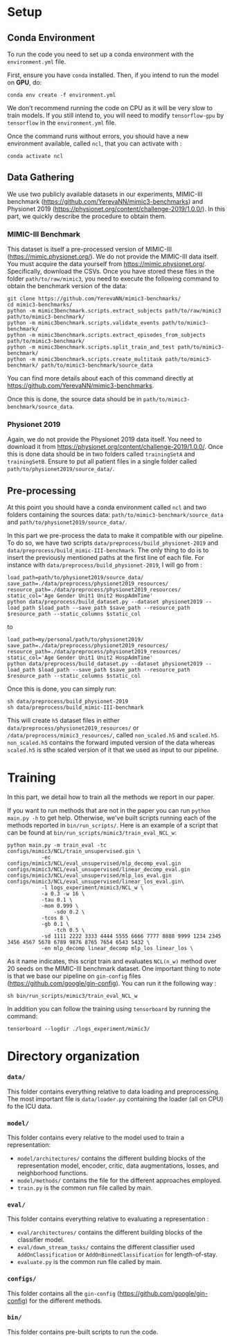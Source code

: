 # Setup
##  Conda Environment
To run the code you need to set up a conda environment with the `environment.yml` file.

First, ensure you have `conda` installed. Then, if you intend to run the model on **GPU**, do:
```
conda env create -f environment.yml
```
We don't recommend running the code on CPU as it will be very slow to train models. If you still intend to, you will need to modify `tensorflow-gpu` by `tensorflow` in the `environment.yml` file.

Once the command runs without errors, you should have a new environment available, called `ncl`, that you can activate with :
```
conda activate ncl
```
## Data Gathering 
We use two publicly available datasets in our experiments, MIMIC-III benchmark (https://github.com/YerevaNN/mimic3-benchmarks) and Physionet 2019 (https://physionet.org/content/challenge-2019/1.0.0/). In this part, we quickly describe the procedure to obtain them.

### MIMIC-III Benchmark
This dataset is itself a pre-processed version of MIMIC-III (https://mimic.physionet.org/). We do not provide the MIMIC-III data itself. You must acquire the data yourself from https://mimic.physionet.org/. Specifically, download the CSVs. Once you have stored these files in the folder `path/to/raw/mimic3`, you need to execute the following command to obtain the benchmark version of the data:

```
git clone https://github.com/YerevaNN/mimic3-benchmarks/
cd mimic3-benchmarks/
python -m mimic3benchmark.scripts.extract_subjects path/to/raw/mimic3 path/to/mimic3-benchmark/
python -m mimic3benchmark.scripts.validate_events path/to/mimic3-benchmark/
python -m mimic3benchmark.scripts.extract_episodes_from_subjects path/to/mimic3-benchmark/
python -m mimic3benchmark.scripts.split_train_and_test path/to/mimic3-benchmark/
python -m mimic3benchmark.scripts.create_multitask path/to/mimic3-benchmark/ path/to/mimic3-benchmark/source_data
```
You can find more details about each of this command directly at https://github.com/YerevaNN/mimic3-benchmarks.

Once this is done, the source data should be in `path/to/mimic3-benchmark/source_data`.

### Physionet 2019
Again, we do not provide the Physionet 2019 data itself. You need to download it from https://physionet.org/content/challenge-2019/1.0.0/. Once this is done data should be in two folders called `trainingSetA` and `trainingSetB`. Ensure to put all patient files in a single folder called `path/to/physionet2019/source_data/`. 

## Pre-processing

At this point you should have a conda environment called `ncl` and two folders containing the sources data: `path/to/mimic3-benchmark/source_data` and `path/to/physionet2019/source_data/`.

In this part we pre-process the data to make it compatible with our pipeline. To do so, we have two scripts `data/preprocess/build_physionet-2019` and `data/preprocess/build_mimic-III-benchmark`. The only thing to do is to insert the previously mentioned paths at the first line of each file. For instance with `data/preprocess/build_physionet-2019`, I will go from :
```
load_path=path/to/physionet2019/source_data/
save_path=./data/preprocess/physionet2019_resources/
resource_path=./data/preprocess/physionet2019_resources/
static_col='Age Gender Unit1 Unit2 HospAdmTime'
python data/preprocess/build_dataset.py --dataset physionet2019 --load_path $load_path --save_path $save_path --resource_path $resource_path --static_columns $static_col
```
to
```
load_path=my/personal/path/to/physionet2019/
save_path=./data/preprocess/physionet2019_resources/
resource_path=./data/preprocess/physionet2019_resources/
static_col='Age Gender Unit1 Unit2 HospAdmTime'
python data/preprocess/build_dataset.py --dataset physionet2019 --load_path $load_path --save_path $save_path --resource_path $resource_path --static_columns $static_col
```

Once this is done, you can simply run:
```
sh data/preprocess/build_physionet-2019
sh data/preprocess/build_mimic-III-benchmark
``` 

This will create `h5` dataset files in either `data/preprocess/physionet2019_resources/` or `/data/preprocess/mimic3_resources/`, called `non_scaled.h5` and `scaled.h5`. `non_scaled.h5` contains the forward imputed version of the data whereas `scaled.h5` is sthe scaled version of it that we used as input to our pipeline. 


# Training
In this part, we detail how to train all the methods we report in our paper. 

If you want to run methods that are not in the paper you can run `python main.py -h` to get help. Otherwise, we've built scripts running each of the methods reported in `bin/run_scripts/`. Here is an example of a script that can be found at `bin/run_scripts/mimic3/train_eval_NCL_w`:

```
python main.py -m train_eval -tc configs/mimic3/NCL/train_unsupervised.gin \
	       -ec configs/mimic3/NCL/eval_unsupervised/mlp_decomp_eval.gin configs/mimic3/NCL/eval_unsupervised/linear_decomp_eval.gin configs/mimic3/NCL/eval_unsupervised/mlp_los_eval.gin configs/mimic3/NCL/eval_unsupervised/linear_los_eval.gin\
	       -l logs_experiment/mimic3/NCL_w \
	       -a 0.3 -w 16 \
	       -tau 0.1 \
	       -mom 0.999 \
               -sdo 0.2 \
  	       -tcos 8 \
	       -gb 0.1 \
               -tch 0.5 \
	       -sd 1111 2222 3333 4444 5555 6666 7777 8888 9999 1234 2345 3456 4567 5678 6789 9876 8765 7654 6543 5432 \
	       -en mlp_decomp linear_decomp mlp_los linear_los \
```
As it name indicates, this script train and evaluates `NCL(n_w)` method over 20 seeds on the MIMIC-III benchmark dataset. One important thing to note is that we base our pipeline on `gin-config` files (https://github.com/google/gin-config). You can run it the following way :

```
sh bin/run_scripts/mimic3/train_eval_NCL_w
```
In addition you can follow the training using `tensorboard` by running the command:
```
tensorboard --logdir ./logs_experiment/mimic3/
```

# Directory organization

### `data/` 
 
 This folder contains everything relative to data loading and preprocessing. The most important file is `data/loader.py` containing the loader (all on CPU) fo the ICU data. 
 
### `model/`
 
 This folder contains every relative to the model used to train a representation:
 - `model/architectures/` contains the different building blocks of the representation model, encoder, critic, data augmentations, losses, and neighborhood functions.
 - `model/methods/` contains the file for the different approaches employed.
 - `train.py` is the common run file called by main.

### `eval/`
This folder contains everything relative to evaluating a representation :
 - `eval/architectures/` contains the different building blocks of the classifier model.
 - `eval/down_stream_tasks/` contains the different classifier used `AddOnClassification` or `AddOnBinnedClassification` for length-of-stay.
 - `evaluate.py` is the common run file called by main.

### `configs/`
This folder contains all the `gin-config` (https://github.com/google/gin-config) for the different methods.

### `bin/` 
This folder contains pre-built scripts to run the code. 
